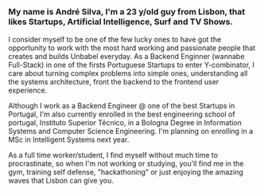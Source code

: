 ## <h3 class="lead text-left">My name is André Silva, I'm a 23 y/old guy from Lisbon, that likes Startups, Artificial Intelligence, Surf and TV Shows.</h3>

<p>I consider myself to be one of the few lucky ones to have got the opportunity to work with the most hard working and passionate people that creates and builds Unbabel everyday. As a Backend Enginner (wannabe Full-Stack) in one of the firsts Portuguese Startups to enter Y-combinator, I care about turning complex problems into simple ones, understanding all the systems architecture, front the backend to the frontend user experience.</p>

<p>Although I work as a Backend Engineer @ one of the best Startups in Portugal, I'm also currently enrolled in the best engineering school of portugal, Instituto Superior Técnico, in a Bologna Degree in Information Systems and Computer Science Engineering. I'm planning on enrolling in a MSc in Intelligent Systems next year.</p>

<p>As a full time worker/student, I find myself without much time to procrastinate, so when I'm not working or studying, you'll find me in the gym, training self defense, "hackathoning" or just enjoying the amazing waves that Lisbon can give you.</p>

<!-- My passion lies in Artificial Intelligence. The naive idea of making the machine do all your work the minimum effort, learning by itself, is something that always intrigued me.-->
